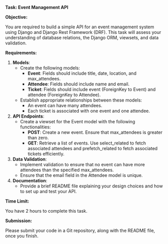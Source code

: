 **Task: Event Management API**

**Objective:**

You are required to build a simple API for an event management system using Django and Django Rest Framework (DRF). This task will assess your understanding of database relations, the Django ORM, viewsets, and data validation.

**Requirements:**

1. **Models**:
    - Create the following models:
        - **Event**: Fields should include title, date, location, and max_attendees.
        - **Attendee**: Fields should include name and email.
        - **Ticket**: Fields should include event (ForeignKey to Event) and attendee (ForeignKey to Attendee).
    - Establish appropriate relationships between these models:
        - An event can have many attendees.
        - Each ticket is associated with one event and one attendee.
2. **API Endpoints**:
    - Create a viewset for the Event model with the following functionalities:
        - **POST**: Create a new event. Ensure that max_attendees is greater than zero.
        - **GET**: Retrieve a list of events. Use select_related to fetch associated attendees and prefetch_related to fetch associated tickets efficiently.
3. **Data Validation**:
    - Implement validation to ensure that no event can have more attendees than the specified max_attendees.
    - Ensure that the email field in the Attendee model is unique.
4. **Documentation**:
    - Provide a brief README file explaining your design choices and how to set up and test your API.

**Time Limit:**

You have 2 hours to complete this task.

**Submission:**

Please submit your code in a Git repository, along with the README file, once you finish.
